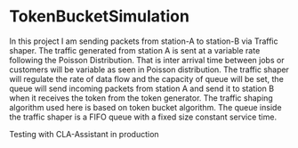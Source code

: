 # TokenBucketSimulation
In this project I am  sending packets from station-A to station-B via Traffic shaper. The traffic generated from station A is sent at a variable rate following the Poisson Distribution. That is inter arrival time between jobs or customers will be variable as seen in Poisson distribution. The traffic shaper will regulate the rate of data flow and the capacity of queue will be set, the queue will send incoming packets from station A and send it to station B when it receives the token from the token generator. The traffic shaping algorithm used here is based on token bucket algorithm. The queue inside the traffic shaper is a FIFO queue with a fixed size constant service time.

Testing with CLA-Assistant in production
